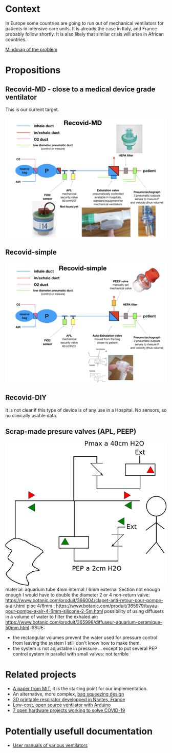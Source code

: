 # Context

In Europe some countries are going to run out of mechanical ventilators for patients in intensive care units.
It is already the case in Italy, and France probably follow shortly.
It is also likely that similar crisis will arise in African countries.

[Mindmap of the problem](https://docs.google.com/presentation/d/1UVcfOxayAshpccQHpWjoXpEPnWqnkyWVxpxBRi_Jfv4/edit?ts=5e773a70#slide=id.p)

# Propositions

## Recovid-MD - close to a medical device grade ventilator
This is our current target.

![recovid-MD](/images/principe.001.png)

## Recovid-simple

![recovid-simple](/images/principe.002.png)

## Recovid-DIY

It is not clear if this type of device is of any use in a Hospital.
No sensors, so no clinically usable data.


## Scrap-made presure valves (APL, PEEP)

![2 level fixed pressure regulator](/images/cjlloljjpboomneh.png)
material: aquarium tube 4mm internal / 6mm external
Section not enough enough I would have to double the diameter
2 or 4 non-return valve:
https://www.botanic.com/produit/366004/clapet-anti-retour-pour-pompe-a-air.html
pipe 4/6mm :
https://www.botanic.com/produit/365979/tuyau-pour-pompe-a-air-4-6mm-silicone-2-5m.html
possibility of using diffusers in a volume of water to filter the exhaled air:
https://www.botanic.com/produit/365998/diffuseur-aquarium-ceramique-50mm.html
ISSUE:
* the rectangular volumes prevent the water used for pressure control from leaving the system I still don't know how to make them.
* the system is not adjustable in pressure ... except to put several PEP control system in parallel with small valves: not terrible

# Related projects

* [A paper from MIT](https://web.mit.edu/2.75/projects/DMD_2010_Al_Husseini.pdf), it is the starting point for our implementation.
* An alternative, more complex, [bag squeezing design](https://techcrunch.com/2020/03/19/open-source-project-spins-up-3d-printed-ventilator-validation-prototype-in-just-one-week/)
* [3D printable respirator developped in Nantes, France](https://github.com/covid-response-projects)
* [Low-cost, open source ventilator with Arduino](https://blog.arduino.cc/2020/03/17/designing-a-low-cost-open-source-ventilator-with-arduino/)
* [7 open hardware projects working to solve COVID-19](https://opensource.com/article/20/3/open-hardware-covid19)


# Potentially usefull documentation

* [User manuals of various ventilators](https://fr.ifixit.com/Device/Ventilator?fbclid=IwAR2QkkLaEYnkGO83MzNBpAX4AoMacKGG9ShRHLeXB89XToLnUCslMgtQvB8)

